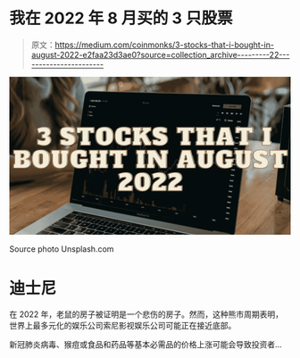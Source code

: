 # 我在 2022 年 8 月买的 3 只股票

> 原文：<https://medium.com/coinmonks/3-stocks-that-i-bought-in-august-2022-e2faa23d3ae0?source=collection_archive---------22----------------------->

![](img/61c31385feb281efbf85d1af909ee05a.png)

Source photo Unsplash.com

# 迪士尼

在 2022 年，老鼠的房子被证明是一个悲伤的房子。然而，这种熊市周期表明，世界上最多元化的娱乐公司索尼影视娱乐公司可能正在接近底部。

新冠肺炎病毒、猴痘或食品和药品等基本必需品的价格上涨可能会导致投资者…